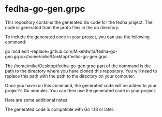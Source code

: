 # fedha-go-gen.grpc
This repository contains the generated Go code for the fedha project. The code is generated from the proto files in the db directory.

To include the generated code in your project, you can use the following command:

go mod edit -replace=github.com/MikeMwita/fedha-go-gen.grpc=/home/mike/Desktop/fedha-go-gen.grpc

The /home/mike/Desktop/fedha-go-gen.grpc part of the command is the path to the directory where you have cloned this repository. You will need to replace this path with the path to the directory on your computer.

Once you have run this command, the generated code will be added to your project's Go modules. You can then use the generated code in your project.

Here are some additional notes:


The generated code is compatible with Go 1.18 or later.
